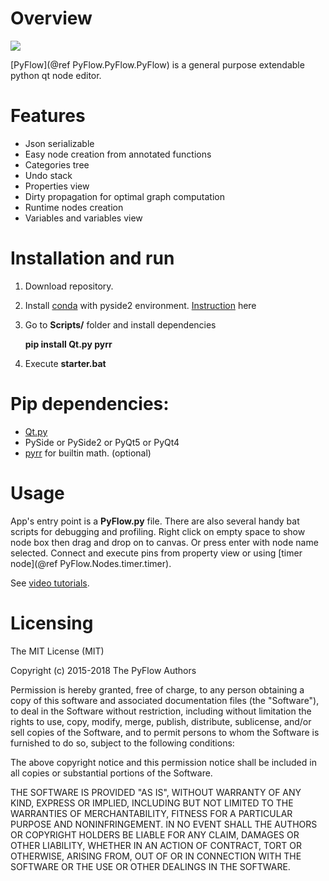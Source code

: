 # Overview

![](PyFlow.jpg)

[PyFlow](@ref PyFlow.PyFlow.PyFlow) is a general purpose extendable python qt node editor.


# Features
- Json serializable
- Easy node creation from annotated functions
- Categories tree
- Undo stack
- Properties view
- Dirty propagation for optimal graph computation
- Runtime nodes creation
- Variables and variables view

# Installation and run
1. Download repository.
2. Install [conda](https://conda.io/docs/)  with pyside2 environment. [Instruction](https://fredrikaverpil.github.io/2017/08/28/pyside2-easy-install/) here
3. Go to **Scripts/** folder and install dependencies

	**pip install Qt.py pyrr**

4. Execute **starter.bat**


# Pip dependencies:
- [Qt.py](https://github.com/mottosso/Qt.py)
- PySide or PySide2 or PyQt5 or PyQt4
- [pyrr](https://github.com/adamlwgriffiths/Pyrr) for builtin math. (optional)

# Usage
App's entry point is a **PyFlow.py** file. There are also several handy bat scripts for debugging and profiling.
Right click on empty space to show node box then drag and drop on to canvas. Or press enter with node name selected.
Connect and execute pins from property view or using [timer node](@ref PyFlow.Nodes.timer.timer).

See [video tutorials](http://blank.org/).

# Licensing
The MIT License (MIT)

Copyright (c) 2015-2018 The PyFlow Authors

Permission is hereby granted, free of charge, to any person obtaining a copy
of this software and associated documentation files (the "Software"), to deal
in the Software without restriction, including without limitation the rights
to use, copy, modify, merge, publish, distribute, sublicense, and/or sell
copies of the Software, and to permit persons to whom the Software is
furnished to do so, subject to the following conditions:

The above copyright notice and this permission notice shall be included in
all copies or substantial portions of the Software.

THE SOFTWARE IS PROVIDED "AS IS", WITHOUT WARRANTY OF ANY KIND, EXPRESS OR
IMPLIED, INCLUDING BUT NOT LIMITED TO THE WARRANTIES OF MERCHANTABILITY,
FITNESS FOR A PARTICULAR PURPOSE AND NONINFRINGEMENT. IN NO EVENT SHALL THE
AUTHORS OR COPYRIGHT HOLDERS BE LIABLE FOR ANY CLAIM, DAMAGES OR OTHER
LIABILITY, WHETHER IN AN ACTION OF CONTRACT, TORT OR OTHERWISE, ARISING FROM,
OUT OF OR IN CONNECTION WITH THE SOFTWARE OR THE USE OR OTHER DEALINGS IN
THE SOFTWARE.
